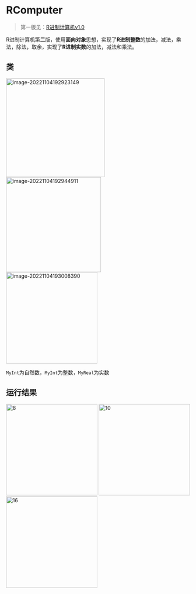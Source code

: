 # RComputer

> 第一版见：[R进制计算机v1.0](https://github.com/WhiteNight123/RCalculate)

R进制计算机第**二**版，使用**面向对象**思想，实现了**R进制整数**的加法，减法，乘法，除法，取余，实现了**R进制实数**的加法，减法和乘法。

## 类

<img src="https://typora-1256766878.cos.ap-chongqing.myqcloud.com/image-20221104192923149.png" alt="image-20221104192923149" width="270dp" /> <img src="C:\Users\WhiteNight\AppData\Roaming\Typora\typora-user-images\image-20221104192944911.png" alt="image-20221104192944911" width="260dp" /> <img src="C:\Users\WhiteNight\AppData\Roaming\Typora\typora-user-images\image-20221104193008390.png" alt="image-20221104193008390" width="250dp" />

`MyInt`为自然数，`MyInt`为整数，`MyReal`为实数

## 运行结果

<img src="https://typora-1256766878.cos.ap-chongqing.myqcloud.com/8.png" alt="8" width="250dp" />         <img src="https://typora-1256766878.cos.ap-chongqing.myqcloud.com/10.png" alt="10" width="250dp" />          <img src="https://typora-1256766878.cos.ap-chongqing.myqcloud.com/16.png" alt="16" width="250dp" />
